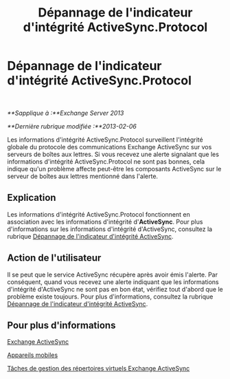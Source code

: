 ﻿---
title: Dépannage de l'indicateur d'intégrité ActiveSync.Protocol
TOCTitle: Dépannage de l'indicateur d'intégrité ActiveSync.Protocol
ms:assetid: 7351f881-08b2-4504-99f2-63e7acdfcc35
ms:mtpsurl: https://technet.microsoft.com/fr-fr/library/ms.exch.scom.activesync.protocol(v=EXCHG.150)
ms:contentKeyID: 53276468
ms.date: 10/08/2015
mtps_version: v=EXCHG.150
ms.translationtype: HT
---

# Dépannage de l'indicateur d'intégrité ActiveSync.Protocol

 

_**Sapplique à :**Exchange Server 2013_

_**Dernière rubrique modifiée :**2013-02-06_

Les informations d'intégrité ActiveSync.Protocol surveillent l'intégrité globale du protocole des communications Exchange ActiveSync sur vos serveurs de boîtes aux lettres. Si vous recevez une alerte signalant que les informations d'intégrité ActiveSync.Protocol ne sont pas bonnes, cela indique qu'un problème affecte peut-être les composants ActiveSync sur le serveur de boîtes aux lettres mentionné dans l'alerte.

## Explication

Les informations d'intégrité ActiveSync.Protocol fonctionnent en association avec les informations d'intégrité d'**ActiveSync**. Pour plus d'informations sur les informations d'intégrité d'ActiveSync, consultez la rubrique [Dépannage de l'indicateur d'intégrité ActiveSync](troubleshooting-activesync-health-set.md).

## Action de l'utilisateur

Il se peut que le service ActiveSync récupère après avoir émis l'alerte. Par conséquent, quand vous recevez une alerte indiquant que les informations d'intégrité d'ActiveSync ne sont pas en bon état, vérifiez tout d'abord que le problème existe toujours. Pour plus d'informations, consultez la rubrique [Dépannage de l'indicateur d'intégrité ActiveSync](troubleshooting-activesync-health-set.md).

## Pour plus d'informations

[Exchange ActiveSync](https://technet.microsoft.com/fr-fr/library/aa998357\(v=exchg.150\))

[Appareils mobiles](https://technet.microsoft.com/fr-fr/library/bb232129\(v=exchg.150\))

[Tâches de gestion des répertoires virtuels Exchange ActiveSync](https://technet.microsoft.com/fr-fr/library/bb125170\(v=exchg.150\))

